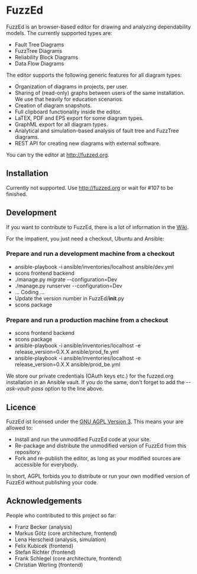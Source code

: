# FuzzEd

FuzzEd is an browser-based editor for drawing and analyzing dependability models. The currently supported types are:

* Fault Tree Diagrams
* FuzzTree Diagrams
* Reliability Block Diagrams
* Data Flow Diagrams

The editor supports the following generic features for all diagram types:

* Organization of diagrams in projects, per user.
* Sharing of (read-only) graphs between users of the same installation. We use that heavily for education scenarios.
* Creation of diagram snapshots.
* Full clipboard functionality inside the editor.
* LaTEX, PDF and EPS export for some diagram types.
* GraphML export for all diagram types.
* Analytical and simulation-based analysis of fault tree and FuzzTree diagrams. 
* REST API for creating new diagrams with external software.

You can try the editor at http://fuzzed.org.

## Installation

Currently not supported. Use http://fuzzed.org or wait for #107 to be finished.

## Development

If you want to contribute to FuzzEd, there is a lot of information in the [Wiki](https://github.com/troeger/fuzzed/wiki/Home).

For the impatient, you just need a checkout, Ubuntu and Ansible:

### Prepare and run a development machine from a checkout

* ansible-playbook -i ansible/inventories/localhost ansible/dev.yml
* scons frontend backend
* ./manage.py migrate --configuration=Dev
* ./manage.py runserver --configuration=Dev
* ... Coding ...
* Update the version number in FuzzEd/__init__.py
* scons package

### Prepare and run a production machine from a checkout

* scons frontend backend
* scons package
* ansible-playbook -i ansible/inventories/localhost -e release_version=0.X.X ansible/prod_fe.yml
* ansible-playbook -i ansible/inventories/localhost -e release_version=0.X.X ansible/prod_be.yml

We store our private credentials (OAuth keys etc.) for the fuzzed.org installation in an Ansible vault.
If you do the same, don't forget to add the *--ask-vault-pass* option to the line above.

## Licence

FuzzEd ist licensed under the [GNU AGPL Version 3](http://en.wikipedia.org/wiki/Affero_General_Public_License). This means your are allowed to:

* Install and run the unmodified FuzzEd code at your site.
* Re-package and distribute the unmodified version of FuzzEd from this repository. 
* Fork and re-publish the editor, as long as your modified sources are accessible for everybody.

In short, AGPL forbids you to distribute or run your own modified version of FuzzEd without publishing your code.
 
## Acknowledgements

People who contributed to this project so far:

* Franz Becker      (analysis)
* Markus Götz       (core architecture, frontend)
* Lena Herscheid    (analysis, simulation)
* Felix Kubicek     (frontend)
* Stefan Richter    (frontend)
* Frank Schlegel    (core architecture, frontend)
* Christian Werling (frontend)
